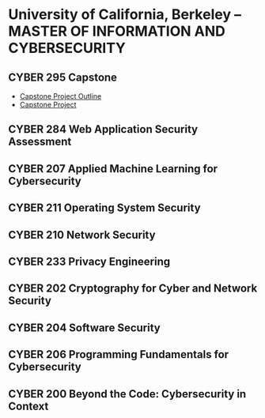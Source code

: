 # University of California, Berkeley – MASTER OF INFORMATION AND CYBERSECURITY

## CYBER 295 Capstone

* [Capstone Project Outline](https://github.com/SEUNGHO-Y00/MICS/blob/main/Capstone.md)
* [Capstone Project](https://www.ischool.berkeley.edu/projects/2024/my-privacy-switch)

## CYBER 284 Web Application Security Assessment

## CYBER 207 Applied Machine Learning for Cybersecurity

## CYBER 211 Operating System Security

## CYBER 210 Network Security

## CYBER 233 Privacy Engineering

## CYBER 202 Cryptography for Cyber and Network Security

## CYBER 204 Software Security

## CYBER 206 Programming Fundamentals for Cybersecurity

## CYBER 200 Beyond the Code: Cybersecurity in Context
